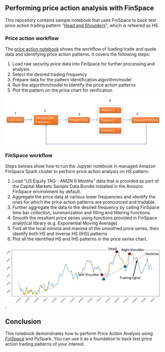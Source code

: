 ## Performing price action analysis with FinSpace

This repository contains sample notebook that uses FinSpace to back test price action trading pattern "[Head and Shoulders](https://www.investopedia.com/terms/h/head-shoulders.asp)", which is refeered as HS.

### Price action workflow

The [price action notebook](price-action.ipynb) shows the workflow of loading trade and quote data and identifying price action patterns.
It covers the following steps:  
1.	Load raw security price data into FinSpace for further processing and analysis. 
2.	Select the desired trading frequency
3.	Prepare data for the pattern identification algorithm/model
4.	Run the algorithm/model to identify the price action patterns
5.	Plot the pattern on the price chart for verification

![Image](price-action-workflow.png)


### FinSpace workflow

Steps belows show how to run the Jupyter notebook in managed Amazon FinSpace Spark cluster to perform price action analysis on HS pattern:

1.	Load “US Equity TAQ - AMZN 6 Months” data that is provided as part of the Capital Markets Sample Data Bundle installed in the Amazon FinSpace environment by default. 
2.	Aggregate the price data at various lower frequencies and identify the ones for which the price action patterns are pronounced and tradable.  
3.	Further aggregate the data to the desired frequency by calling FinSpace time bar collection, summarization and filling and filtering functions.
4.  Smooth the resultant price series using functions provided in FinSpace analytical library (e.g. Exponential Moving Average)  
4.	Find all the local minima and maxima of the smoothed price series, then identify both HS and Inverse HS (IHS) patterns 
5.	Plot all the identified HS and IHS patterns in the price series chart.

![Image](head-and-shoulder.png).


## Conclusion

This notebook demonstrates how to perform Price Action Analysis using [FinSpace](https://aws.amazon.com/finspace) and PySpark. You can use it as a foundation to back test price action trading patterns of your interest.
